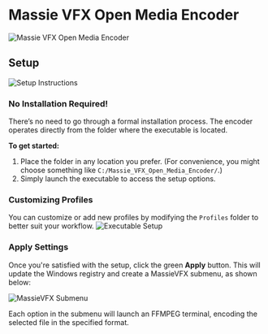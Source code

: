 # Massie VFX Open Media Encoder

![Massie VFX Open Media Encoder](https://user-images.githubusercontent.com/17770267/176597758-95d78722-1acf-44fe-99d5-77264a8942ae.png)

## Setup

![Setup Instructions](https://user-images.githubusercontent.com/17770267/176598473-d1bb81d3-0320-4cf8-8ffa-71a59ccf105f.png)

### No Installation Required!

There’s no need to go through a formal installation process. The encoder operates directly from the folder where the executable is located.

**To get started:**

1. Place the folder in any location you prefer. (For convenience, you might choose something like `C:/Massie_VFX_Open_Media_Encoder/`.)
2. Simply launch the executable to access the setup options.


### Customizing Profiles

You can customize or add new profiles by modifying the `Profiles` folder to better suit your workflow.
![Executable Setup](https://user-images.githubusercontent.com/17770267/176598623-46e9b234-c918-49f3-8f45-084da51425c0.png)

### Apply Settings

Once you're satisfied with the setup, click the green **Apply** button. This will update the Windows registry and create a MassieVFX submenu, as shown below:

![MassieVFX Submenu](https://user-images.githubusercontent.com/17770267/176596287-5a104792-f188-4592-8565-0fc5565526f1.png)

Each option in the submenu will launch an FFMPEG terminal, encoding the selected file in the specified format.
